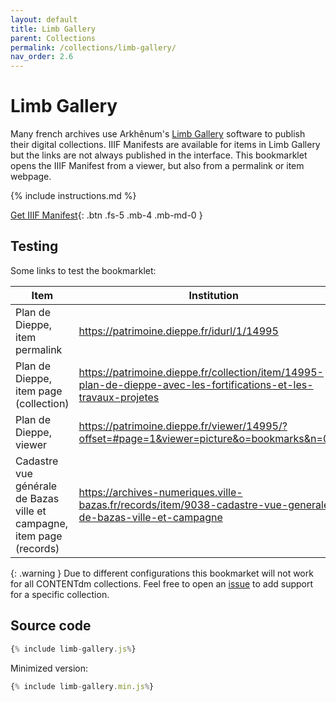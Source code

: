 ```yaml
---
layout: default
title: Limb Gallery
parent: Collections
permalink: /collections/limb-gallery/
nav_order: 2.6
---
```

# Limb Gallery
Many french archives use Arkhênum's [Limb Gallery](https://limbgallery.com/) software to publish their digital collections. IIIF Manifests are available for items in Limb Gallery but the links are not always published in the interface. This bookmarklet opens the IIIF Manifest from a viewer, but also from a permalink or item webpage.

{% include instructions.md %}

<a href="{% include limb-gallery.min.js%}">Get IIIF Manifest</a>{: .btn .fs-5 .mb-4 .mb-md-0 }

## Testing
Some links to test the bookmarklet:

| Item                                                                  | Institution                                                                                                       |
|-----------------------------------------------------------------------|-------------------------------------------------------------------------------------------------------------------|
| Plan de Dieppe, item permalink                                        | https://patrimoine.dieppe.fr/idurl/1/14995                                                                        |
| Plan de Dieppe, item page (collection)                                | https://patrimoine.dieppe.fr/collection/item/14995-plan-de-dieppe-avec-les-fortifications-et-les-travaux-projetes |
| Plan de Dieppe, viewer                                                | https://patrimoine.dieppe.fr/viewer/14995/?offset=#page=1&viewer=picture&o=bookmarks&n=0&q=                       |
| Cadastre vue générale de Bazas ville et campagne, item page (records) | https://archives-numeriques.ville-bazas.fr/records/item/9038-cadastre-vue-generale-de-bazas-ville-et-campagne     |

{: .warning }
Due to different configurations this bookmarket will not work for all CONTENTdm collections. Feel free to open an [issue](https://github.com/sammeltassen/iiif-bookmarklets/issues/new) to add support for a specific collection.

## Source code

```js
{% include limb-gallery.js%}
```

Minimized version:

```js
{% include limb-gallery.min.js%}
```